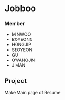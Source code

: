 # Jobboo

### Member
* MINWOO
* BOYEONG
* HONGJIP
* SEOYEON
* GU
* GWANGJIN
* JIMAN

## Project
Make Main page of Resume
